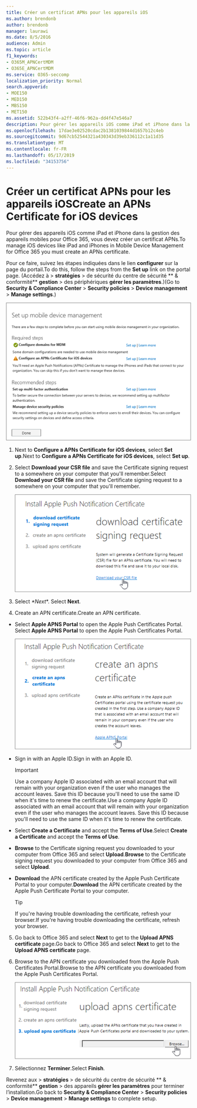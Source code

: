 ```yaml
---
title: Créer un certificat APNs pour les appareils iOS
ms.author: brendonb
author: brendonb
manager: laurawi
ms.date: 8/5/2016
audience: Admin
ms.topic: article
f1_keywords:
- O365M_APNCertMDM
- O365E_APNCertMDM
ms.service: O365-seccomp
localization_priority: Normal
search.appverid:
- MOE150
- MED150
- MBS150
- MET150
ms.assetid: 522b43f4-a2ff-46f6-962a-dd4f47e546a7
description: Pour gérer les appareils iOS comme iPad et iPhone dans la gestion des appareils mobiles pour Office 365, procédez comme suit pour créer d’abord un certificat APNs.
ms.openlocfilehash: 17dae3e02520cdac2b1381039844d1657b12c4eb
ms.sourcegitcommit: 9d67cb52544321a430343d39eb336112c1a11d35
ms.translationtype: MT
ms.contentlocale: fr-FR
ms.lasthandoff: 05/17/2019
ms.locfileid: "34153756"
---
```

# <a name="create-an-apns-certificate-for-ios-devices"></a><span data-ttu-id="a21d7-103">Créer un certificat APNs pour les appareils iOS</span><span class="sxs-lookup"><span data-stu-id="a21d7-103">Create an APNs Certificate for iOS devices</span></span>

 <span data-ttu-id="a21d7-104">Pour gérer des appareils iOS comme iPad et iPhone dans la gestion des appareils mobiles pour Office 365, vous devez créer un certificat APNs.</span><span class="sxs-lookup"><span data-stu-id="a21d7-104">To manage iOS devices like iPad and iPhones in Mobile Device Management for Office 365 you must create an APNs certificate.</span></span> 
  
<span data-ttu-id="a21d7-105">Pour ce faire, suivez les étapes indiquées dans le lien **configurer** sur la page du portail.</span><span class="sxs-lookup"><span data-stu-id="a21d7-105">To do this, follow the steps from the **Set up** link on the portal page.</span></span> <span data-ttu-id="a21d7-106">(Accédez à \> **stratégies** \> de sécurité du centre de sécurité \*\* &amp; conformité\*\* **gestion** \> des périphériques **gérer les paramètres**.)</span><span class="sxs-lookup"><span data-stu-id="a21d7-106">(Go to **Security &amp; Compliance Center** \> **Security policies** \> **Device management** \> **Manage settings**.)</span></span>
  
![Configurer la gestion des appareils mobiles requise et les étapes recommandées](media/d71e3c76-b6b9-4549-ade6-cbfab846d908.png)
  
1. <span data-ttu-id="a21d7-108">Next to **Configure a APNs Certificate for iOS devices**, select **Set up**.</span><span class="sxs-lookup"><span data-stu-id="a21d7-108">Next to **Configure a APNs Certificate for iOS devices**, select **Set up**.</span></span>
    
2. <span data-ttu-id="a21d7-109">Select **Download your CSR file** and save the Certificate signing request to a somewhere on your computer that you'll remember.</span><span class="sxs-lookup"><span data-stu-id="a21d7-109">Select **Download your CSR file** and save the Certificate signing request to a somewhere on your computer that you'll remember.</span></span> 
    
    ![Boîte de dialogue installer le certificat APN](media/03aa8a24-e95c-4077-9b6b-ef76a86bafd7.png)
  
3. <span data-ttu-id="a21d7-111"> Select *\*Next*\*. </span><span class="sxs-lookup"><span data-stu-id="a21d7-111">Select **Next**.</span></span>
    
4. <span data-ttu-id="a21d7-112"> Create an APN certificate.</span><span class="sxs-lookup"><span data-stu-id="a21d7-112">Create an APN certificate.</span></span>
    
  - <span data-ttu-id="a21d7-113">Select **Apple APNS Portal** to open the Apple Push Certificates Portal. </span><span class="sxs-lookup"><span data-stu-id="a21d7-113">Select **Apple APNS Portal** to open the Apple Push Certificates Portal.</span></span> 
    
    ![Boîte de dialogue installer le certificat de notification APN avec le portail Apple APNS sélectionné](media/ce19f53c-f44a-470b-baf3-9278dfda2ba5.png)
  
  - <span data-ttu-id="a21d7-115">Sign in with an Apple ID.</span><span class="sxs-lookup"><span data-stu-id="a21d7-115">Sign in with an Apple ID.</span></span>
    
    > [!IMPORTANT]
    > <span data-ttu-id="a21d7-p102">Use a company Apple ID associated with an email account that will remain with your organization even if the user who manages the account leaves. Save this ID because you'll need to use the same ID when it's time to renew the certificate.</span><span class="sxs-lookup"><span data-stu-id="a21d7-p102">Use a company Apple ID associated with an email account that will remain with your organization even if the user who manages the account leaves. Save this ID because you'll need to use the same ID when it's time to renew the certificate.</span></span> 
  
  - <span data-ttu-id="a21d7-118">Select **Create a Certificate** and accept the **Terms of Use**.</span><span class="sxs-lookup"><span data-stu-id="a21d7-118">Select **Create a Certificate** and accept the **Terms of Use**.</span></span>
    
  - <span data-ttu-id="a21d7-119">**Browse** to the Certificate signing request you downloaded to your computer from Office 365 and select **Upload**.</span><span class="sxs-lookup"><span data-stu-id="a21d7-119">**Browse** to the Certificate signing request you downloaded to your computer from Office 365 and select **Upload**.</span></span>
    
  - <span data-ttu-id="a21d7-120">**Download** the APN certificate created by the Apple Push Certificate Portal to your computer.</span><span class="sxs-lookup"><span data-stu-id="a21d7-120">**Download** the APN certificate created by the Apple Push Certificate Portal to your computer.</span></span> 
    
    > [!TIP]
    > <span data-ttu-id="a21d7-121">If you're having trouble downloading the certificate, refresh your browser.</span><span class="sxs-lookup"><span data-stu-id="a21d7-121">If you're having trouble downloading the certificate, refresh your browser.</span></span> 
  
5. <span data-ttu-id="a21d7-122">Go back to Office 365 and select **Next** to get to the **Upload APNS certificate** page.</span><span class="sxs-lookup"><span data-stu-id="a21d7-122">Go back to Office 365 and select **Next** to get to the **Upload APNS certificate** page.</span></span> 
    
6. <span data-ttu-id="a21d7-123"> Browse to the APN certificate you downloaded from the Apple Push Certificates Portal.</span><span class="sxs-lookup"><span data-stu-id="a21d7-123">Browse to the APN certificate you downloaded from the Apple Push Certificates Portal.</span></span>
    
    ![Cliquez sur le bouton Parcourir pour sélectionner le certificat APNS que vous avez téléchargé depuis Apple.](media/afe2849d-af23-4c55-9009-d8f25edaf6c0.png)
  
7. <span data-ttu-id="a21d7-125">Sélectionnez **Terminer**.</span><span class="sxs-lookup"><span data-stu-id="a21d7-125">Select **Finish**.</span></span>
    
<span data-ttu-id="a21d7-126">Revenez aux \> **stratégies** \> de sécurité du centre de sécurité \*\* &amp; conformité\*\* **gestion** \> des appareils **gérer les paramètres** pour terminer l’installation.</span><span class="sxs-lookup"><span data-stu-id="a21d7-126">Go back to **Security &amp; Compliance Center** \> **Security policies** \> **Device management** \> **Manage settings** to complete setup.</span></span> 
  

